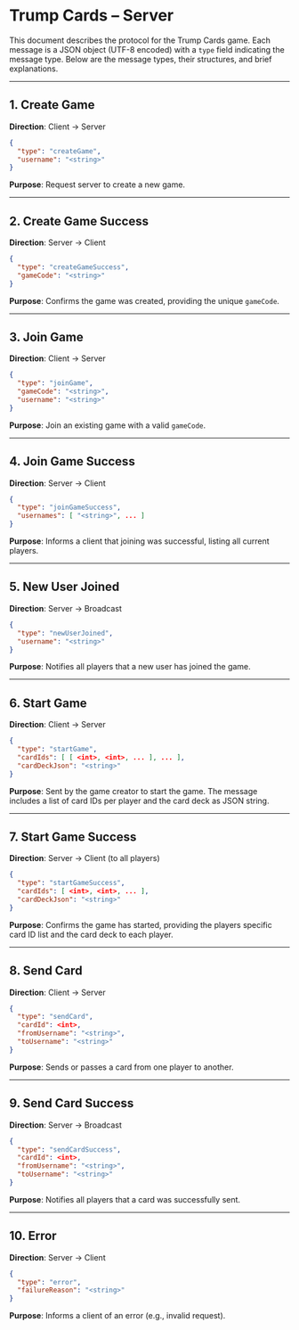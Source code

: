 # Trump Cards – Server

This document describes the protocol for the Trump Cards game. Each message is a JSON object (UTF-8 encoded) with a `type` field indicating the message type. Below are the message types, their structures, and brief explanations.

---

## 1. Create Game
**Direction**: Client → Server  
```json
{  
  "type": "createGame",  
  "username": "<string>"  
}
```
**Purpose**: Request server to create a new game.  

---

## 2. Create Game Success
**Direction**: Server → Client  
```json
{  
  "type": "createGameSuccess",  
  "gameCode": "<string>"  
}
```
**Purpose**: Confirms the game was created, providing the unique `gameCode`.

---

## 3. Join Game
**Direction**: Client → Server  
```json
{  
  "type": "joinGame",  
  "gameCode": "<string>",  
  "username": "<string>"  
}
```
**Purpose**: Join an existing game with a valid `gameCode`.  

---

## 4. Join Game Success
**Direction**: Server → Client  
```json
{  
  "type": "joinGameSuccess",  
  "usernames": [ "<string>", ... ]  
}
```
**Purpose**: Informs a client that joining was successful, listing all current players.

---

## 5. New User Joined
**Direction**: Server → Broadcast  
```json
{  
  "type": "newUserJoined",  
  "username": "<string>"  
}
```
**Purpose**: Notifies all players that a new user has joined the game.

---

## 6. Start Game
**Direction**: Client → Server  
```json
{  
  "type": "startGame",  
  "cardIds": [ [ <int>, <int>, ... ], ... ],  
  "cardDeckJson": "<string>"  
}
```
**Purpose**: Sent by the game creator to start the game. The message includes a list of card IDs per player and the card deck as JSON string.

---

## 7. Start Game Success
**Direction**: Server → Client (to all players)
```json
{  
  "type": "startGameSuccess",  
  "cardIds": [ <int>, <int>, ... ],  
  "cardDeckJson": "<string>"  
}
```
**Purpose**: Confirms the game has started, providing the players specific card ID list and the card deck to each player.

---

## 8. Send Card
**Direction**: Client → Server  
```json
{  
  "type": "sendCard",  
  "cardId": <int>,  
  "fromUsername": "<string>",  
  "toUsername": "<string>"  
}
```
**Purpose**: Sends or passes a card from one player to another.

---

## 9. Send Card Success
**Direction**: Server → Broadcast  
```json
{  
  "type": "sendCardSuccess",  
  "cardId": <int>,  
  "fromUsername": "<string>",  
  "toUsername": "<string>"  
}
```
**Purpose**: Notifies all players that a card was successfully sent.

---

## 10. Error
**Direction**: Server → Client  
```json
{  
  "type": "error",  
  "failureReason": "<string>"  
}
```
**Purpose**: Informs a client of an error (e.g., invalid request).


